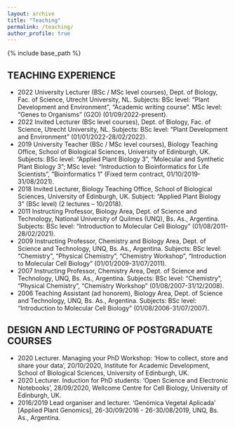 ```yaml
---
layout: archive
title: "Teaching"
permalink: /teaching/
author_profile: true
---
```


{% include base_path %}

## TEACHING EXPERIENCE
-	2022 University Lecturer (BSc / MSc level courses), Dept. of Biology, Fac. of Science, Utrecht University, NL. Subjects: BSc level: “Plant Development and Environment”, “Academic writing course”. MSc level: “Genes to Organisms” (G2O) (01/09/2022-present).
-	2022 Invited Lecturer (BSc level courses), Dept. of Biology, Fac. of Science, Utrecht University, NL. Subjects: BSc level: “Plant Development and Environment” (01/01/2022-28/02/2022).
-	2019 University Teacher (BSc / MSc level courses), Biology Teaching Office, School of Biological Sciences, University of Edinburgh, UK. Subjects: BSc level: “Applied Plant Biology 3”, “Molecular and Synthetic Plant Biology 3”; MSc level: “Introduction to Bioinformatics for Life Scientists”, “Bioinformatics 1” (Fixed term contract, 01/10/2019-31/08/2021).
-	2018 Invited Lecturer, Biology Teaching Office, School of Biological Sciences, University of Edinburgh, UK. Subject: “Applied Plant Biology 3” (BSc level) (2 lectures – 10/2018).
-	2011 Instructing Professor, Biology Area, Dept. of Science and Technology, National University of Quilmes (UNQ), Bs. As., Argentina. Subjects: BSc level: “Introduction to Molecular Cell Biology” (01/08/2011-28/02/2021).
-	2009 Instructing Professor, Chemistry and Biology Area, Dept. of Science and Technology, UNQ, Bs. As., Argentina. Subjects: BSc level: “Chemistry”, “Physical Chemistry”, “Chemistry Workshop”, “Introduction to Molecular Cell Biology” (01/01/2009-31/07/2011).
-	2007 Instructing Professor, Chemistry Area, Dept. of Science and Technology, UNQ, Bs. As., Argentina. Subjects: BSc level: “Chemistry”, “Physical Chemistry”, “Chemistry Workshop” (01/08/2007-31/12/2008).
-	2006 Teaching Assistant (ad honorem), Biology Area, Dept. of Science and Technology, UNQ, Bs. As., Argentina. Subjects: BSc level: “Introduction to Molecular Cell Biology”  (01/08/2006-31/07/2007).

## DESIGN AND LECTURING OF POSTGRADUATE COURSES
-	2020 Lecturer. Managing your PhD Workshop: ‘How to collect, store and share your data’, 20/10/2020, Institute for Academic Development, School of Biological Sciences, University of Edinburgh, UK.
-	2020 Lecturer. Induction for PhD students: ‘Open Science and Electronic Notebooks’, 28/09/2020, Wellcome Centre for Cell Biology, University of Edinburgh, UK.
-	2016/2019 Lead organiser and lecturer. ‘Genómica Vegetal Aplicada’ [Applied Plant Genomics], 26-30/09/2016 - 26-30/08/2019, UNQ, Bs. As., Argentina.
